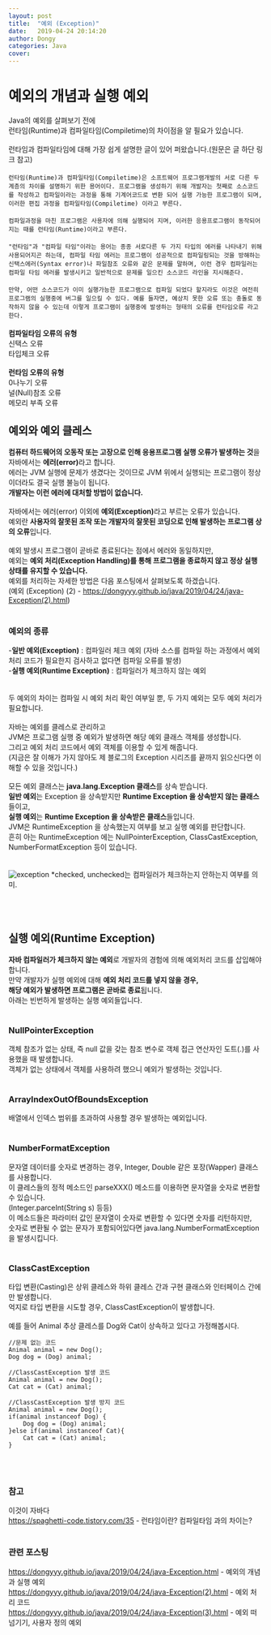 ```yaml
---
layout: post
title:  "예외 (Exception)"
date:   2019-04-24 20:14:20
author: Dongy
categories: Java
cover:
---
```


# 예외의 개념과 실행 예외

Java의 예외를 살펴보기 전에 <br>
런타임(Runtime)과 컴파일타임(Compiletime)의 차이점을 알 필요가 있습니다.<br>
<br>
런타임과 컴파일타임에 대해 가장 쉽게 설명한 글이 있어 퍼왔습니다.(원문은 글 하단 링크 참고)<br>
<br>
`런타임(Runtime)과 컴파일타임(Compiletime)은 소프트웨어 프로그램개발의 서로 다른 두 계층의 차이를 설명하기 위한 용어이다. 프로그램을 생성하기 위해 개발자는 첫째로 소스코드를 작성하고 컴파일이라는 과정을 통해 기계어코드로 변환 되어 실행 가능한 프로그램이 되며, 이러한 편집 과정을 컴파일타임(Compiletime) 이라고 부른다.`<br>
<br>
`컴파일과정을 마친 프로그램은 사용자에 의해 실행되어 지며, 이러한 응용프로그램이 동작되어지는 때를 런타임(Runtime)이라고 부른다.`<br>
<br>
`"런타임"과 "컴파일 타임"이라는 용어는 종종 서로다른 두 가지 타입의 에러를 나타내기 위해 사용되어지곤 하는데, 컴파일 타임 에러는 프로그램이 성공적으로 컴파일링되는 것을 방해하는 신택스에러(Syntax error)나 파일참조 오류와 같은 문제를 말하며, 이런 경우 컴파일러는 컴파일 타임 에러를 발생시키고 일반적으로 문제를 일으킨 소스코드 라인을 지시해준다.`<br>
<br>
`만약, 어떤 소스코드가 이미 실행가능한 프로그램으로 컴파일 되었다 할지라도 이것은 여전히 프로그램의 실행중에 버그를 일으킬 수 있다. 예를 들자면, 예상치 못한 오류 또는 충돌로 동작하지 않을 수 있는데 이렇게 프로그램이 실행중에 발생하는 형태의 오류를 런타임오류 라고 한다.`<br>
<br>
<strong>컴파일타임 오류의 유형</strong><br>
신택스 오류<br>
타입체크 오류<br>
<br>
<strong>런타임 오류의 유형</strong><br>
0나누기 오류<br>
널(Null)참조 오류<br>
메모리 부족 오류<br>

## 예외와 예외 클레스

<strong>컴퓨터 하드웨어의 오동작 또는 고장으로 인해 응용프로그램 실행 오류가 발생하는 것</strong>을<br>
자바에서는 <strong>에러(error)</strong>라고 합니다.<br>
에러는 JVM 실행에 문제가 생겼다는 것이므로 JVM 위에서 실행되는 프로그램이 정상이더라도 결국 실행 불능이 됩니다.<br>
<strong>개발자는 이런 에러에 대처할 방법이 없습니다.</strong><br>
<br>
자바에서는 에러(error) 이외에 <strong>예외(Exception)</strong>라고 부르는 오류가 있습니다.<br>
예외란 <strong>사용자의 잘못된 조작 또는 개발자의 잘못된 코딩으로 인해 발생하는 프로그램 상의 오류</strong>입니다.<br>
<br>
예외 발생시 프로그램이 곧바로 종료된다는 점에서 에러와 동일하지만,<br>
예외는 <strong>예외 처리(Exception Handling)를 통해 프로그램을 종료하지 않고 정상 실행 상태를 유지할 수 있습니다.</strong><br>
예외를 처리하는 자세한 방법은 다음 포스팅에서 살펴보도록 하겠습니다.<br>
(예외 (Exception) (2) - https://dongyyy.github.io/java/2019/04/24/java-Exception(2).html)<br>
<br>

### 예외의 종류
-<strong>일반 예외(Exception)</strong> : 컴파일러 체크 예외 (자바 소스를 컴파일 하는 과정에서 예외 처리 코드가 필요한지 검사하고 없다면 컴파일 오류를 발생)<br>
-<strong>실행 예외(Runtime Exception)</strong> : 컴파일러가 체크하지 않는 예외<br>
<br>
<br>
두 예외의 차이는 컴파일 시 예외 처리 확인 여부일 뿐, 두 가지 예외는 모두 예외 처리가 필요합니다.<br>
<br>
자바는 예외를 클레스로 관리하고<br>
JVM은 프로그램 실행 중 예외가 발생하면 해당 예외 클래스 객체를 생성합니다.<br>
그리고 예외 처리 코드에서 예외 객체를 이용할 수 있게 해줍니다.<br>
(지금은 잘 이해가 가지 않아도 제 블로그의 Exception 시리즈를 끝까지 읽으신다면 이해할 수 있을 것입니다.)<br>
<br>
모든 예외 클래스는 <strong>java.lang.Exception 클래스</strong>를 상속 받습니다.<br>
<strong>일반 예외</strong>는 Exception 을 상속받지만 <strong>Runtime Exception 을 상속받지 않는 클래스</strong>들이고,<br>
<strong>실행 예외</strong>는 <strong>Runtime Exception 을 상속받은 클래스</strong>들입니다.</strong><br>
JVM은 RuntimeException 을 상속했는지 여부를 보고 실행 예외를 판단합니다.<br>
흔히 아는 RuntimeException 에는 NullPointerException, ClassCastException, NumberFormatException 등이 있습니다.<br>
<br>
<br>
<img src="{{ site.baseurl }}/assets/exceptionTree.gif" title="exception" class="exception">
*checked, unchecked는 컴파일러가 체크하는지 안하는지 여부를 의미.<br>
<br>
<br>
<br>

## 실행 예외(Runtime Exception)

<strong>자바 컴파일러가 체크하지 않는 예외</strong>로 개발자의 경험에 의해 예외처리 코드를 삽입해야합니다.<br>
만약 개발자가 실행 예외에 대해 <strong>예외 처리 코드를 넣지 않을 경우,<br> 
해당 예외가 발생하면 프로그램은 곧바로 종료</strong>됩니다.<br>
아래는 빈번하게 발생하는 실행 예외들입니다.<br>
<br>
### NullPointerException
객체 참조가 없는 상태, 즉 null 값을 갖는 참조 변수로 객체 접근 연산자인 도트(.)를 사용했을 때 발생합니다.<br>
객체가 없는 상태에서 객체를 사용하려 했으니 예외가 발생하는 것입니다.<br>
<br>
### ArrayIndexOutOfBoundsException
배열에서 인덱스 범위를 초과하여 사용할 경우 발생하는 예외입니다.<br>
<br>
### NumberFormatException
문자열 데이터를 숫자로 변경하는 경우, Integer, Double 같은 포장(Wapper) 클래스를 사용합니다.<br>
이 클레스들의 정적 메소드인 parseXXX() 메소드를 이용하면 문자열을 숫자로 변환할 수 있습니다.<br>
(Integer.parceInt(String s) 등등)<br>
이 메소드들은 파라미터 값인 문자열이 숫자로 변환할 수 있다면 숫자를 리턴하지만, <br>
숫자로 변환될 수 없는 문자가 포함되어있다면 java.lang.NumberFormatException을 발생시킵니다.<br>
<br>
### ClassCastException
타입 변환(Casting)은 상위 클레스와 하위 클레스 간과 구현 클래스와 인터페이스 간에만 발생합니다.<br>
억지로 타입 변환을 시도할 경우, ClassCastException이 발생합니다.<br>
<br>
예를 들어 Animal 추상 클레스를 Dog와 Cat이 상속하고 있다고 가정해봅시다.<br>

```
//문제 없는 코드
Animal animal = new Dog();
Dog dog = (Dog) animal;

//ClassCastException 발생 코드
Animal animal = new Dog();
Cat cat = (Cat) animal;

//ClassCastException 발생 방지 코드
Animal animal = new Dog();
if(animal instanceof Dog) {
	Dog dog = (Dog) animal;
}else if(animal instanceof Cat){
	Cat cat = (Cat) animal;
}
```
<br>
<br>


### 참고
이것이 자바다<br>
https://spaghetti-code.tistory.com/35 - 런타임이란? 컴파일타임 과의 차이는?<br>
<br>
### 관련 포스팅
https://dongyyy.github.io/java/2019/04/24/java-Exception.html - 예외의 개념과 실행 예외<br>
https://dongyyy.github.io/java/2019/04/24/java-Exception(2).html - 예외 처리 코드<br>
https://dongyyy.github.io/java/2019/04/24/java-Exception(3).html - 예외 떠넘기기, 사용자 정의 예외<br>